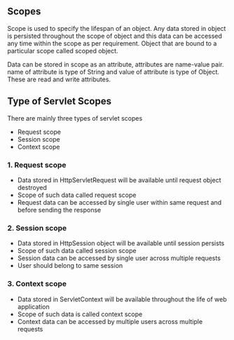 ## Scopes
Scope is used to specify the lifespan of an object. Any data stored in object is persisted throughout the scope of object and this data can be accessed any time within the scope as per requirement. Object that are bound to a particular scope called scoped object.

Data can be stored in scope as an attribute, attributes are name-value pair. name of attribute is type of String and value of attribute is type of Object. These are read and write attributes.

## Type of Servlet Scopes
There are mainly three types of servlet scopes

- Request scope
- Session scope
- Context scope

### 1. Request scope
- Data stored in HttpServletRequest will be available until request object destroyed
- Scope of such data called request scope
- Request data can be accessed by single user within same request and before sending the response

### 2. Session scope
- Data stored in HttpSession object will be available until session persists
- Scope of such data called session scope
- Session data can be accessed by single user across multiple requests
- User should belong to same session

### 3. Context scope
- Data stored in ServletContext will be available throughout the life of web application
- Scope of such data is called context scope
- Context data can be accessed by multiple users across multiple requests
